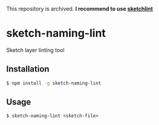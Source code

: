 This repository is archived. **I recommend to use [sketchlint](https://github.com/kvendrik/sketchlint)**

# sketch-naming-lint
Sketch layer linting tool

## Installation
```sh
$ npm install -g sketch-naming-lint
```

## Usage
```
$ sketch-naming-lint <sketch-file>
```
